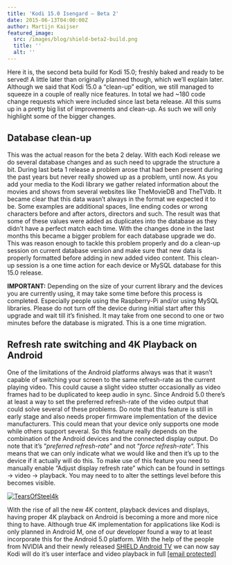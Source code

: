```yaml
---
title: 'Kodi 15.0 Isengard – Beta 2'
date: 2015-06-13T04:00:00Z
author: Martijn Kaijser
featured_image:
  src: /images/blog/shield-beta2-build.png
  title: ''
  alt: ''
---
```

Here it is, the second beta build for Kodi 15.0; freshly baked and ready to be served! A little later than originally planned though, which we’ll explain later. Although we said that Kodi 15.0 a “clean-up” edition, we still managed to squeeze in a couple of really nice features. In total we had ~180 code change requests which were included since last beta release. All this sums up in a pretty big list of improvements and clean-up. As such we will only highlight some of the bigger changes.

 Database clean-up
-----------------

 This was the actual reason for the beta 2 delay. With each Kodi release we do several database changes and as such need to upgrade the structure a bit. During last beta 1 release a problem arose that had been present during the past years but never really showed up as a problem, until now. As you add your media to the Kodi library we gather related information about the movies and shows from several websites like TheMovieDB and TheTVdb. It became clear that this data wasn’t always in the format we expected it to be. Some examples are additional spaces, line ending codes or wrong characters before and after actors, directors and such. The result was that some of these values were added as duplicates into the database as they didn’t have a perfect match each time. With the changes done in the last months this became a bigger problem for each database upgrade we do. This was reason enough to tackle this problem properly and do a clean-up session on current database version and make sure that new data is properly formatted before adding in new added video content. This clean-up session is a one time action for each device or MySQL database for this 15.0 release.

 **IMPORTANT:** Depending on the size of your current library and the devices you are currently using, it may take some time before this process is completed. Especially people using the Raspberry-Pi and/or using MySQL libraries. Please do not turn off the device during initial start after this upgrade and wait till it’s finished. It may take from one second to one or two minutes before the database is migrated. This is a one time migration.

 Refresh rate switching and 4K Playback on Android
-------------------------------------------------

 One of the limitations of the Android platforms always was that it wasn’t capable of switching your screen to the same refresh-rate as the current playing video. This could cause a slight video stutter occasionally as video frames had to be duplicated to keep audio in sync. Since Android 5.0 there’s at least a way to set the preferred refresh-rate of the video output that could solve several of these problems. Do note that this feature is still in early stage and also needs proper firmware implementation of the device manufacturers. This could mean that your device only supports one mode while others support several. So this feature really depends on the combination of the Android devices and the connected display output. Do note that it’s “*preferred refresh-rate*” and not “*force refresh-rate*“. This means that we can only indicate what we would like and then it’s up to the device if it actually will do this. To make use of this feature you need to manually enable “Adjust display refresh rate” which can be found in settings -\> video -\> playback. You may need to to alter the settings level before this becomes visible.

 [![TearsOfSteel4k](/sites/default/files/uploads/TearsOfSteel4k-800x450.jpg)](/sites/default/files/uploads/TearsOfSteel4k.jpg)

 With the rise of all the new 4K content, playback devices and displays, having proper 4K playback on Android is becoming a more and more nice thing to have. Although true 4K implementation for applications like Kodi is only planned in Android M, one of our developer found a way to at least incorporate this for the Android 5.0 platform. With the help of the people from NVIDIA and their newly released [SHIELD Android TV](https://youtu.be/0MH73mhO0fM) we can now say Kodi will do it’s user interface and video playback in full [[email protected]](/cdn-cgi/l/email-protection)

 